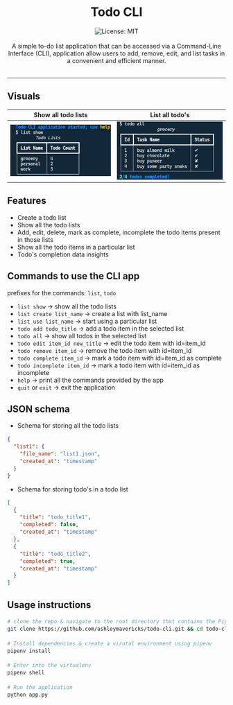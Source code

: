 <div align="center">
<h1 align="center">Todo CLI</h1>
<img alt="License: MIT" src="https://img.shields.io/badge/License-MIT-blue.svg"/><br><br>
A simple to-do list application that can be accessed via a Command-Line Interface (CLI), application allow users to add, remove, edit, and list tasks in a convenient and efficient manner.<br><br>
</div>

---
## Visuals
Show all todo lists | List all todo's
:-------------------------:|:-------------------------:
![](assets/show_todo_lists.png) | ![](assets/list_all_todos.png)

## Features

- Create a todo list
- Show all the todo lists
- Add, edit, delete, mark as complete, incomplete the todo items present in those lists
- Show all the todo items in a particular list
- Todo's completion data insights

## Commands to use the CLI app

prefixes for the commands: `list`, `todo`

- `list show` -> show all the todo lists
- `list create list_name` -> create a list with list_name
- `list use list_name` -> start using a particular list
- `todo add todo_title` -> add a todo item in the selected list
- `todo all` -> show all todos in the selected list
- `todo edit item_id new_title` -> edit the todo item with id=item_id
- `todo remove item_id` -> remove the todo item with id=item_id
- `todo complete item_id` -> mark a todo item with id=item_id as complete
- `todo incomplete item_id` -> mark a todo item with id=item_id as incomplete
- `help` -> print all the commands provided by the app
- `quit` or `exit` -> exit the application

## JSON schema

- Schema for storing all the todo lists

```JSON
{
  "list1": {
    "file_name": "list1.json",
    "created_at": "timestamp"
  }
}
```
- Schema for storing todo's in a todo list
```JSON
[
  {
    "title": "todo_title1",
    "completed": false,
    "created_at": "timestamp"
  },
  {
    "title": "todo_title2",
    "completed": true,
    "created_at": "timestamp"
  }
]
```

## Usage instructions
```bash
# clone the repo & navigate to the root directory that contains the Pipfile
git clone https://github.com/ashleymavericks/todo-cli.git && cd todo-cli

# Install dependencies & create a virutal environment using pipenv
pipenv install

# Enter into the virtualenv
pipenv shell

# Run the application
python app.py
```